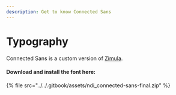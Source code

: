 ```yaml
---
description: Get to know Connected Sans
---
```


# Typography

Connected Sans is a custom version of [Zimula](https://laboldevita.com/fonts/zimula/).

#### Download and install the font here:

{% file src="../../.gitbook/assets/ndi_connected-sans-final.zip" %}
